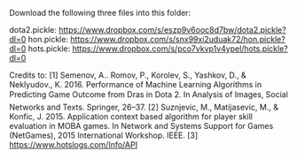 Download the following three files into this folder:

dota2.pickle: https://www.dropbox.com/s/eszp9v6ooc8d7bw/dota2.pickle?dl=0
hon.pickle: https://www.dropbox.com/s/snx99xi2uduak72/hon.pickle?dl=0
hots.pickle: https://www.dropbox.com/s/pco7vkvp1v4ypel/hots.pickle?dl=0

Credits to:
[1] Semenov, A.. Romov, P., Korolev, S., Yashkov, D., & Neklyudov., K. 2016. Performance of Machine Learning Algorithms in Predicting Game Outcome from Dras in Dota 2. In Analysis of Images, Social Networks and Texts. Springer, 26–37.
[2] Suznjevic, M., Matijasevic, M., & Konfic, J. 2015. Application context based algorithm for player skill evaluation in MOBA games. In Network and Systems Support for Games (NetGames), 2015 International Workshop. IEEE.
[3] https://www.hotslogs.com/Info/API

